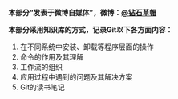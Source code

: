 **本部分“发表于微博自媒体”，微博：[@钻石草帽](https://weibo.com/strawhatchan)**

**本部分采用知识库的方式，记录Git以下各方面内容：**

1. 在不同系统中安装、卸载等程序层面的操作
2. 命令的作用及其理解
3. 工作流的组织
4. 应用过程中遇到的问题及其解决方案
5. Git的读书笔记

